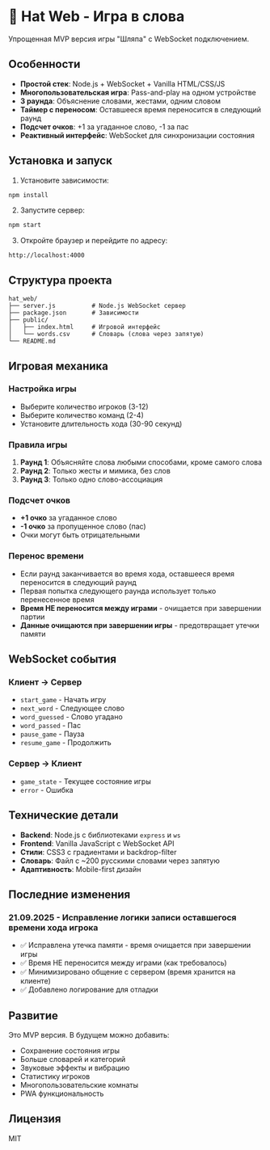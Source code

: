 # 🎩 Hat Web - Игра в слова

Упрощенная MVP версия игры "Шляпа" с WebSocket подключением.

## Особенности

- **Простой стек**: Node.js + WebSocket + Vanilla HTML/CSS/JS
- **Многопользовательская игра**: Pass-and-play на одном устройстве
- **3 раунда**: Объяснение словами, жестами, одним словом
- **Таймер с переносом**: Оставшееся время переносится в следующий раунд
- **Подсчет очков**: +1 за угаданное слово, -1 за пас
- **Реактивный интерфейс**: WebSocket для синхронизации состояния

## Установка и запуск

1. Установите зависимости:
```bash
npm install
```

2. Запустите сервер:
```bash
npm start
```

3. Откройте браузер и перейдите по адресу:
```
http://localhost:4000
```

## Структура проекта

```
hat_web/
├── server.js          # Node.js WebSocket сервер
├── package.json       # Зависимости
├── public/
│   ├── index.html     # Игровой интерфейс
│   └── words.csv      # Словарь (слова через запятую)
└── README.md
```

## Игровая механика

### Настройка игры
- Выберите количество игроков (3-12)
- Выберите количество команд (2-4)
- Установите длительность хода (30-90 секунд)

### Правила игры
1. **Раунд 1**: Объясняйте слова любыми способами, кроме самого слова
2. **Раунд 2**: Только жесты и мимика, без слов
3. **Раунд 3**: Только одно слово-ассоциация

### Подсчет очков
- **+1 очко** за угаданное слово
- **-1 очко** за пропущенное слово (пас)
- Очки могут быть отрицательными

### Перенос времени
- Если раунд заканчивается во время хода, оставшееся время переносится в следующий раунд
- Первая попытка следующего раунда использует только перенесенное время
- **Время НЕ переносится между играми** - очищается при завершении партии
- **Данные очищаются при завершении игры** - предотвращает утечки памяти

## WebSocket события

### Клиент → Сервер
- `start_game` - Начать игру
- `next_word` - Следующее слово
- `word_guessed` - Слово угадано
- `word_passed` - Пас
- `pause_game` - Пауза
- `resume_game` - Продолжить

### Сервер → Клиент
- `game_state` - Текущее состояние игры
- `error` - Ошибка

## Технические детали

- **Backend**: Node.js с библиотеками `express` и `ws`
- **Frontend**: Vanilla JavaScript с WebSocket API
- **Стили**: CSS3 с градиентами и backdrop-filter
- **Словарь**: Файл с ~200 русскими словами через запятую
- **Адаптивность**: Mobile-first дизайн

## Последние изменения

### 21.09.2025 - Исправление логики записи оставшегося времени хода игрока
- ✅ Исправлена утечка памяти - время очищается при завершении игры
- ✅ Время НЕ переносится между играми (как требовалось)
- ✅ Минимизировано общение с сервером (время хранится на клиенте)
- ✅ Добавлено логирование для отладки

## Развитие

Это MVP версия. В будущем можно добавить:
- Сохранение состояния игры
- Больше словарей и категорий
- Звуковые эффекты и вибрацию
- Статистику игроков
- Многопользовательские комнаты
- PWA функциональность

## Лицензия

MIT
